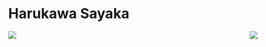 # Harukawa Sayaka

<img align="left" src="https://github-readme-stats.vercel.app/api?username=BBleae&count_private=true&show_icons=true&locale=cn&include_all_commits=true&v=1"> 

<img align="right" src="https://github-readme-stats.vercel.app/api/top-langs/?username=BBleae&hide=css,html&layout=compact&langs_count=8">
